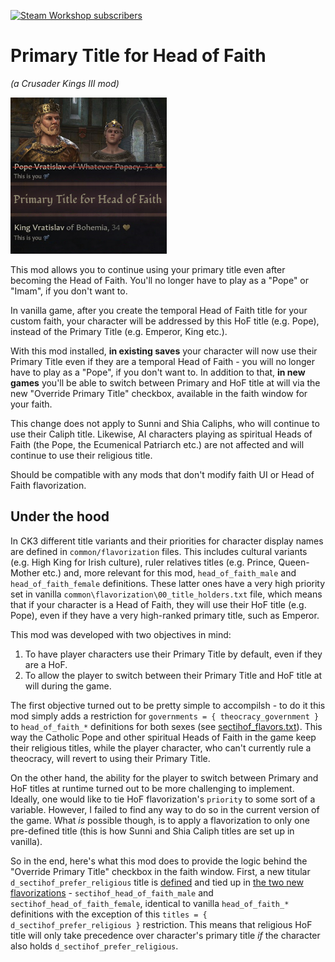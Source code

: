 <a href="https://steamcommunity.com/sharedfiles/filedetails/?id=2623097216"><img src="https://img.shields.io/endpoint.svg?url=https%3A%2F%2Fshieldsio-steam-workshop.jross.me%2F2623097216&style=for-the-badge" alt="Steam Workshop subscribers"></a>

Primary Title for Head of Faith
============================================
_(a Crusader Kings III mod)_

<img src="https://raw.githubusercontent.com/terrapass/ck3-mod-primary-title-for-hof/master/mod/thumbnail.png" alt="Mod Thumbnail" width="250" height="250" />

This mod allows you to continue using your primary title even after becoming the Head of Faith.
You'll no longer have to play as a "Pope" or "Imam", if you don't want to.

In vanilla game, after you create the temporal Head of Faith title for your custom faith, your character will be addressed by this HoF title (e.g. Pope), instead of the Primary Title (e.g. Emperor, King etc.).

With this mod installed, **in existing saves** your character will now use their Primary Title even if they are a temporal Head of Faith - you will no longer have to play as a "Pope", if you don't want to. In addition to that, **in new games** you'll be able to switch between Primary and HoF title at will via the new "Override Primary Title" checkbox, available in the faith window for your faith.

This change does not apply to Sunni and Shia Caliphs, who will continue to use their Caliph title. Likewise, AI characters playing as spiritual Heads of Faith (the Pope, the Ecumenical Patriarch etc.) are not affected and will continue to use their religious title.

Should be compatible with any mods that don't modify faith UI or Head of Faith flavorization.

Under the hood
--------------

In CK3 different title variants and their priorities for character display names are defined in `common/flavorization` files. This includes cultural variants (e.g. High King for Irish culture), ruler relatives titles (e.g. Prince, Queen-Mother etc.) and, more relevant for this mod, `head_of_faith_male` and `head_of_faith_female` definitions. These latter ones have a very high priority set in vanilla `common\flavorization\00_title_holders.txt` file, which means that if your character is a Head of Faith, they will use their HoF title (e.g. Pope), even if they have a very high-ranked primary title, such as Emperor.

This mod was developed with two objectives in mind:
1. To have player characters use their Primary Title by default, even if they are a HoF.
2. To allow the player to switch between their Primary Title and HoF title at will during the game.

The first objective turned out to be pretty simple to accompilsh - to do it this mod simply adds a restriction for `governments = { theocracy_government }` to `head_of_faith_*` definitions for both sexes (see [sectihof_flavors.txt](https://github.com/terrapass/ck3-mod-primary-title-for-hof/blob/master/mod/common/flavorization/sectihof_flavors.txt#L10)). This way the Catholic Pope and other spiritual Heads of Faith in the game keep their religious titles, while the player character, who can't currently rule a theocracy, will revert to using their Primary Title.

On the other hand, the ability for the player to switch between Primary and HoF titles at runtime turned out to be more challenging to implement. Ideally, one would like to tie HoF flavorization's `priority` to some sort of a variable. However, I failed to find any way to do so in the current version of the game. What _is_ possible though, is to apply a flavorization to only one pre-defined title (this is how Sunni and Shia Caliph titles are set up in vanilla).

So in the end, here's what this mod does to provide the logic behind the "Override Primary Title" checkbox in the faith window. First, a new titular `d_sectihof_prefer_religious` title is [defined](https://github.com/terrapass/ck3-mod-primary-title-for-hof/blob/master/mod/common/landed_titles/sectihof_titles.txt) and tied up in [the two new flavorizations](https://github.com/terrapass/ck3-mod-primary-title-for-hof/blob/master/mod/common/flavorization/sectihof_flavors.txt#L27) - `sectihof_head_of_faith_male` and `sectihof_head_of_faith_female`, identical to vanilla `head_of_faith_*` definitions with the exception of this `titles = { d_sectihof_prefer_religious }` restriction. This means that religious HoF title will only take precedence over character's primary title _if_ the character also holds `d_sectihof_prefer_religious`.
